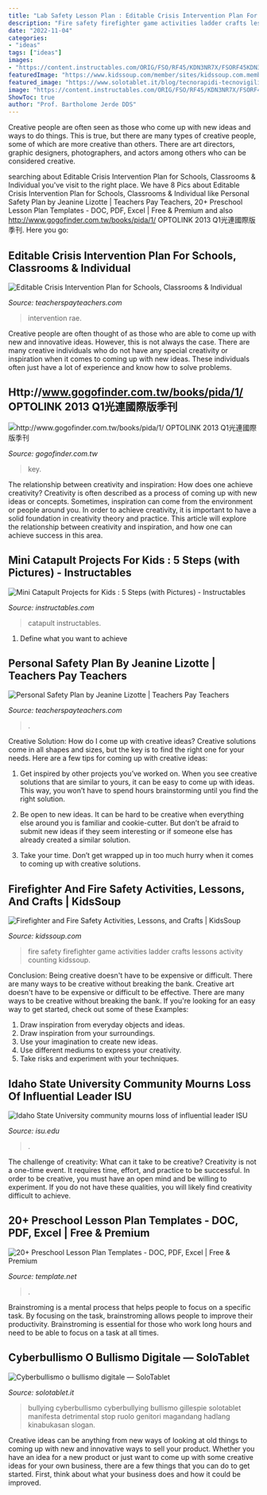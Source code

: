 ```yaml
---
title: "Lab Safety Lesson Plan : Editable Crisis Intervention Plan For Schools, Classrooms &amp; Individual"
description: "Fire safety firefighter game activities ladder crafts lessons activity counting kidssoup"
date: "2022-11-04"
categories:
- "ideas"
tags: ["ideas"]
images:
- "https://content.instructables.com/ORIG/FSO/RF45/KDN3NR7X/FSORF45KDN3NR7X.jpg?frame=1&amp;width=2100"
featuredImage: "https://www.kidssoup.com/member/sites/kidssoup.com.member/files/pictures/resources/drupal_uploaded/g_fireladder-game_large.jpg"
featured_image: "https://www.solotablet.it/blog/tecnorapidi-tecnovigili/cyberbullismo-o-bullismo-digitale/CyberBullyingpicture.jpg"
image: "https://content.instructables.com/ORIG/FSO/RF45/KDN3NR7X/FSORF45KDN3NR7X.jpg?frame=1&amp;width=2100"
ShowToc: true
author: "Prof. Bartholome Jerde DDS"
---
```



Creative people are often seen as those who come up with new ideas and ways to do things. This is true, but there are many types of creative people, some of which are more creative than others. There are art directors, graphic designers, photographers, and actors among others who can be considered creative.

	

		
searching about Editable Crisis Intervention Plan for Schools, Classrooms &amp; Individual you've visit to the right place. We have 8 Pics about Editable Crisis Intervention Plan for Schools, Classrooms &amp; Individual like Personal Safety Plan by Jeanine Lizotte | Teachers Pay Teachers, 20+ Preschool Lesson Plan Templates - DOC, PDF, Excel | Free &amp; Premium and also http://www.gogofinder.com.tw/books/pida/1/ OPTOLINK 2013 Q1光連國際版季刊. Here you go:
		
    
## Editable Crisis Intervention Plan For Schools, Classrooms &amp; Individual

<img loading=lazy src="https://ecdn.teacherspayteachers.com/thumbitem/Editable-Crisis-Intervention-Plan-for-Schools-Classrooms-Individual-Students-5180949-1580587849/original-5180949-3.jpg" onerror="this.onerror=null;this.src='https://tse3.mm.bing.net/th?id=OIP.RCTtLa1NiDN3fpj4Y6geuQAAAA&amp;pid=15.1';" alt="Editable Crisis Intervention Plan for Schools, Classrooms &amp; Individual">

_Source: teacherspayteachers.com_

>intervention rae. 

	

Creative people are often thought of as those who are able to come up with new and innovative ideas. However, this is not always the case. There are many creative individuals who do not have any special creativity or inspiration when it comes to coming up with new ideas. These individuals often just have a lot of experience and know how to solve problems.

    
## Http://www.gogofinder.com.tw/books/pida/1/ OPTOLINK 2013 Q1光連國際版季刊

<img loading=lazy src="http://www.gogofinder.com.tw/books/pida/1/s/1372214534WXANrKAN.jpg" onerror="this.onerror=null;this.src='https://tse4.mm.bing.net/th?id=OIP.qMKG5vJpnl_skv6s0kkB2wHaKf&amp;pid=15.1';" alt="http://www.gogofinder.com.tw/books/pida/1/ OPTOLINK 2013 Q1光連國際版季刊">

_Source: gogofinder.com.tw_

>key. 

	

The relationship between creativity and inspiration: How does one achieve creativity?
Creativity is often described as a process of coming up with new ideas or concepts. Sometimes, inspiration can come from the environment or people around you. In order to achieve creativity, it is important to have a solid foundation in creativity theory and practice. This article will explore the relationship between creativity and inspiration, and how one can achieve success in this area.

    
## Mini Catapult Projects For Kids : 5 Steps (with Pictures) - Instructables

<img loading=lazy src="https://content.instructables.com/ORIG/FSO/RF45/KDN3NR7X/FSORF45KDN3NR7X.jpg?frame=1&amp;width=2100" onerror="this.onerror=null;this.src='https://tse4.mm.bing.net/th?id=OIP.OF766M2pSC7tY-_HEavj-gHaGL&amp;pid=15.1';" alt="Mini Catapult Projects for Kids : 5 Steps (with Pictures) - Instructables">

_Source: instructables.com_

>catapult instructables. 

	

1. Define what you want to achieve 

    
## Personal Safety Plan By Jeanine Lizotte | Teachers Pay Teachers

<img loading=lazy src="https://ecdn.teacherspayteachers.com/thumbitem/Personal-Safety-Plan-4627496-1560437873/original-4627496-1.jpg" onerror="this.onerror=null;this.src='https://tse1.mm.bing.net/th?id=OIP.2-KOdDNek5XbH2FqtOVDcgAAAA&amp;pid=15.1';" alt="Personal Safety Plan by Jeanine Lizotte | Teachers Pay Teachers">

_Source: teacherspayteachers.com_

>. 

	

Creative Solution: How do I come up with creative ideas?
Creative solutions come in all shapes and sizes, but the key is to find the right one for your needs. Here are a few tips for coming up with creative ideas:
1. Get inspired by other projects you’ve worked on. When you see creative solutions that are similar to yours, it can be easy to come up with ideas. This way, you won’t have to spend hours brainstorming until you find the right solution.

2. Be open to new ideas. It can be hard to be creative when everything else around you is familiar and cookie-cutter. But don’t be afraid to submit new ideas if they seem interesting or if someone else has already created a similar solution.

3. Take your time. Don’t get wrapped up in too much hurry when it comes to coming up with creative solutions.

    
## Firefighter And Fire Safety Activities, Lessons, And Crafts | KidsSoup

<img loading=lazy src="https://www.kidssoup.com/member/sites/kidssoup.com.member/files/pictures/resources/drupal_uploaded/g_fireladder-game_large.jpg" onerror="this.onerror=null;this.src='https://tse3.mm.bing.net/th?id=OIP.bjS5qbpqnapAic9nJW6zaAAAAA&amp;pid=15.1';" alt="Firefighter and Fire Safety Activities, Lessons, and Crafts | KidsSoup">

_Source: kidssoup.com_

>fire safety firefighter game activities ladder crafts lessons activity counting kidssoup. 

	

Conclusion: Being creative doesn't have to be expensive or difficult. There are many ways to be creative without breaking the bank.
Creative art doesn't have to be expensive or difficult to be effective. There are many ways to be creative without breaking the bank. If you're looking for an easy way to get started, check out some of these Examples: 
1. Draw inspiration from everyday objects and ideas.
2. Draw inspiration from your surroundings.
3. Use your imagination to create new ideas. 
4. Use different mediums to express your creativity.
5. Take risks and experiment with your techniques.

    
## Idaho State University Community Mourns Loss Of Influential Leader ISU

<img loading=lazy src="https://isu.edu/media/publications/headlines/fall-2019/180928-bonfire-26-copy.jpg" onerror="this.onerror=null;this.src='https://tse3.mm.bing.net/th?id=OIP.Spzw84oNBnNkvf53kfAEnQHaE8&amp;pid=15.1';" alt="Idaho State University community mourns loss of influential leader ISU">

_Source: isu.edu_

>. 

	

The challenge of creativity: What can it take to be creative?
Creativity is not a one-time event. It requires time, effort, and practice to be successful. In order to be creative, you must have an open mind and be willing to experiment. If you do not have these qualities, you will likely find creativity difficult to achieve.

    
## 20+ Preschool Lesson Plan Templates - DOC, PDF, Excel | Free &amp; Premium

<img loading=lazy src="https://images.template.net/wp-content/uploads/2015/06/Preschool-Summer-Lesson-Plan.jpg" onerror="this.onerror=null;this.src='https://tse3.mm.bing.net/th?id=OIP.QD334CWf8V4t8JvAQPydQQHaFs&amp;pid=15.1';" alt="20+ Preschool Lesson Plan Templates - DOC, PDF, Excel | Free &amp; Premium">

_Source: template.net_

>. 

	

Brainstroming is a mental process that helps people to focus on a specific task. By focusing on the task, brainstroming allows people to improve their productivity. Brainstroming is essential for those who work long hours and need to be able to focus on a task at all times.

    
## Cyberbullismo O Bullismo Digitale — SoloTablet

<img loading=lazy src="https://www.solotablet.it/blog/tecnorapidi-tecnovigili/cyberbullismo-o-bullismo-digitale/CyberBullyingpicture.jpg" onerror="this.onerror=null;this.src='https://tse3.mm.bing.net/th?id=OIP.pzFELnCZPNKU3N7d4LlMXAHaJo&amp;pid=15.1';" alt="Cyberbullismo o bullismo digitale — SoloTablet">

_Source: solotablet.it_

>bullying cyberbullismo cyberbullying bullismo gillespie solotablet manifesta detrimental stop ruolo genitori magandang hadlang kinabukasan slogan. 

	

Creative ideas can be anything from new ways of looking at old things to coming up with new and innovative ways to sell your product. Whether you have an idea for a new product or just want to come up with some creative ideas for your own business, there are a few things that you can do to get started. First, think about what your business does and how it could be improved.

